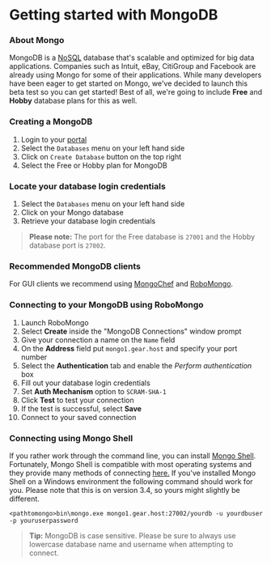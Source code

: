 # Getting started with MongoDB

### About Mongo
MongoDB is a [NoSQL](https://www.mongodb.com/nosql-explained) database that's scalable and optimized for big data applications. Companies such as Intuit, eBay, CitiGroup and Facebook are already using Mongo for some of their applications. While many developers have been eager to get started on Mongo, we've decided to launch this beta test so you can get started! Best of all, we're going to include **Free** and **Hobby** database plans for this as well.


### Creating a MongoDB
1. Login to your [portal](https://my.gearhost.com)
1. Select the `Databases` menu on your left hand side 
1. Click on `Create Database` button on the top right
1. Select the Free or Hobby plan for MongoDB

### Locate your database login credentials
1. Select the `Databases` menu on your left hand side
2. Click on your Mongo database
3. Retrieve your database login credentials

 >**Please note:** The port for the Free database is `27001` and the Hobby database port is `27002`.

### Recommended MongoDB clients
For GUI clients we recommend using [MongoChef](http://3t.io/mongochef/download/) and [RoboMongo](https://robomongo.org/download). 
### Connecting to your MongoDB using RoboMongo
1. Launch RoboMongo
1. Select **Create** inside the "MongoDB Connections" window prompt
1. Give your connection a name on the `Name` field
1. On the **Address** field put `mongo1.gear.host` and specify your port number
1. Select the **Authentication** tab and enable the *Perform authentication* box
1. Fill out your database login credentials
1. Set **Auth Mechanism** option to `SCRAM-SHA-1`
1. Click **Test** to test your connection
1. If the test is successful, select **Save**
1. Connect to your saved connection


### Connecting using Mongo Shell
If you rather work through the command line, you can install [Mongo Shell](https://docs.mongodb.com/getting-started/shell/installation/). Fortunately, Mongo Shell is compatible with most operating systems and they provide many methods of connecting [here.](https://docs.mongodb.com/manual/reference/program/mongo/#use) If you've installed Mongo Shell on a Windows environment the following command should work for you. Please note that this is on version 3.4, so yours might slightly be different.


`<pathtomongo>bin\mongo.exe mongo1.gear.host:27002/yourdb -u yourdbuser -p youruserpassword`
>**Tip:** MongoDB is case sensitive. Please be sure to always use lowercase database name and username when attempting to connect.
